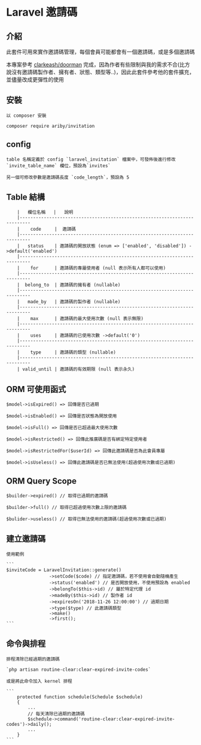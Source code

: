 # Laravel 邀請碼

## 介紹

此套件可用來實作邀請碼管理，每個會員可能都會有一個邀請碼，或是多個邀請碼

本專案參考 [clarkeash/doorman](https://github.com/clarkeash/doorman) 完成，因為作者有些限制與我的需求不合(比方說沒有邀請碼製作者、擁有者、狀態、類型等..)，因此此套件參考他的套件擴充，並儘量改成更彈性的使用

## 安裝

    以 composer 安裝

    composer require ariby/invitation
    
## config

    table 名稱定義於 config `laravel_invitation` 檔案中，可發佈後進行修改 `invite_table_name` 欄位，預設為`invites`
    
    另一個可修改參數是邀請碼長度 `code_length`，預設為 5
    
    
## Table 結構

        |   欄位名稱   |   說明 
        |--------------------------------------------------------------------------
        |    code     |  邀請碼  
        |--------------------------------------------------------------------------
        |   status    | 邀請碼的開放狀態 (enum => ['enabled', 'disabled']) ->default('enabled')
        |--------------------------------------------------------------------------
        |    for      | 邀請碼的專屬使用者 (null 表示所有人都可以使用)
        |--------------------------------------------------------------------------
        |  belong_to  | 邀請碼的擁有者 (nullable)
        |--------------------------------------------------------------------------
        |   made_by   | 邀請碼的製作者 (nullable)
        |--------------------------------------------------------------------------
        |    max      | 邀請碼的最大使用次數 (null 表示無限)
        |--------------------------------------------------------------------------
        |    uses     | 邀請碼的已使用次數 ->default('0')
        |--------------------------------------------------------------------------
        |    type     | 邀請碼的類型 (nullable)
        |--------------------------------------------------------------------------
        | valid_until | 邀請碼的有效期限 (null 表示永久)
        
## ORM 可使用函式

    $model->isExpired() => 回傳是否已過期
    
    $model->isEnabled() => 回傳是否狀態為開放使用
    
    $model->isFull() => 回傳是否已超過最大使用次數
    
    $model->isRestricted() => 回傳此推廣碼是否有綁定特定使用者
    
    $model->isRestrictedFor($userId) => 回傳此邀請碼是否為此會員專屬
    
    $model->isUseless() => 回傳此邀請碼是否已無法使用(超過使用次數或已過期)
    
## ORM Query Scope

    $builder->expired() // 取得已過期的邀請碼
    
    $builder->full() // 取得已超過使用次數上限的邀請碼
    
    $bulider->useless() // 取得已無法使用的邀請碼(超過使用次數或已過期)
    
## 建立邀請碼

    使用範例
    
    ```
    $inviteCode = LaravelInvitation::generate()
                    ->setCode($code) // 指定邀請碼，若不使用會自動隨機產生
                    ->status('enabled') // 是否開放使用，不使用預設為 enabled
                    ->belongTo($this->id) // 屬於特定代理 id
                    ->madeBy($this->id) // 製作者 id
                    ->expiresOn('2018-11-26 12:00:00') // 過期日期
                    ->type($type) // 此邀請碼類型
                    ->make()
                    ->first();
    ```
## 命令與排程

    排程清除已經過期的邀請碼
    
    `php artisan routine-clear:clear-expired-invite-codes`
    
    或是將此命令加入 kernel 排程
    
    ```
        protected function schedule(Schedule $schedule)
        {
            ...
            // 每天清除已過期的邀請碼
            $schedule->command('routine-clear:clear-expired-invite-codes')->daily();
            ...
        }
    ```
